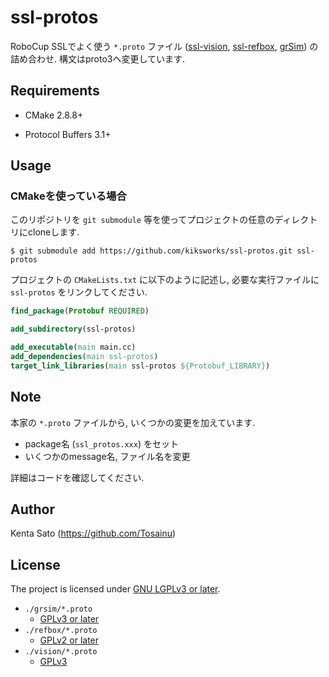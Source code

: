 # ssl-protos

RoboCup SSLでよく使う `*.proto` ファイル ([ssl-vision][], [ssl-refbox][], [grSim][]) の詰め合わせ.
構文はproto3へ変更しています.

## Requirements

* CMake 2.8.8+
- Protocol Buffers 3.1+

## Usage

### CMakeを使っている場合

このリポジトリを `git submodule` 等を使ってプロジェクトの任意のディレクトリにcloneします.

```
$ git submodule add https://github.com/kiksworks/ssl-protos.git ssl-protos
```

プロジェクトの `CMakeLists.txt` に以下のように記述し, 必要な実行ファイルに `ssl-protos` をリンクしてください.

```cmake
find_package(Protobuf REQUIRED)

add_subdirectory(ssl-protos)

add_executable(main main.cc)
add_dependencies(main ssl-protos)
target_link_libraries(main ssl-protos ${Protobuf_LIBRARY})
```

## Note

本家の `*.proto` ファイルから, いくつかの変更を加えています.

- package名 (`ssl_protos.xxx`) をセット
- いくつかのmessage名, ファイル名を変更

詳細はコードを確認してください.

## Author

Kenta Sato (<https://github.com/Tosainu>)

## License

The project is licensed under [GNU LGPLv3 or later](LICENSE).

- `./grsim/*.proto`
  - [GPLv3 or later](https://github.com/mani-monaj/grSim/blob/master/LICENSE.md)
- `./refbox/*.proto`
  - [GPLv2 or later](https://github.com/RoboCup-SSL/ssl-refbox/blob/master/LICENSE)
- `./vision/*.proto`
  - [GPLv3](https://github.com/RoboCup-SSL/ssl-vision/blob/master/COPYING)

[ssl-vision]: https://github.com/RoboCup-SSL/ssl-vision
[ssl-refbox]: https://github.com/RoboCup-SSL/ssl-refbox
[grSim]:      https://github.com/mani-monaj/grSim
